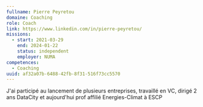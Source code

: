 ```yaml
---
fullname: Pierre Peyretou
domaine: Coaching
role: Coach
link: https://www.linkedin.com/in/pierre-peyretou/
missions:
  - start: 2021-03-29
    end: 2024-01-22
    status: independent
    employer: NUMA
competences:
  - Coaching
uuid: af32a07b-6488-42fb-8f31-516f73cc5570
---
```

J'ai participé au lancement de plusieurs entreprises, travaillé en VC, dirigé 2 ans DataCity et aujourd'hui prof affilié Energies-Climat à ESCP